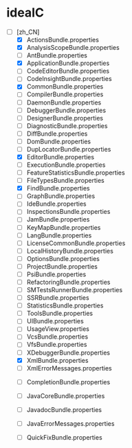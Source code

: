 # ideaIC

- [ ] [zh_CN]
    - [X] ActionsBundle.properties
    - [X] AnalysisScopeBundle.properties
    - [ ] AntBundle.properties
    - [X] ApplicationBundle.properties
    - [ ] CodeEditorBundle.properties
    - [ ] CodeInsightBundle.properties
    - [X] CommonBundle.properties
    - [ ] CompilerBundle.properties
    - [ ] DaemonBundle.properties
    - [ ] DebuggerBundle.properties
    - [ ] DesignerBundle.properties
    - [ ] DiagnosticBundle.properties
    - [ ] DiffBundle.properties
    - [ ] DomBundle.properties
    - [ ] DupLocatorBundle.properties
    - [X] EditorBundle.properties
    - [ ] ExecutionBundle.properties
    - [ ] FeatureStatisticsBundle.properties
    - [ ] FileTypesBundle.properties
    - [X] FindBundle.properties
    - [ ] GraphBundle.properties
    - [ ] IdeBundle.properties
    - [ ] InspectionsBundle.properties
    - [ ] JamBundle.properties
    - [ ] KeyMapBundle.properties
    - [ ] LangBundle.properties
    - [ ] LicenseCommonBundle.properties
    - [ ] LocalHistoryBundle.properties
    - [ ] OptionsBundle.properties
    - [ ] ProjectBundle.properties
    - [ ] PsiBundle.properties
    - [ ] RefactoringBundle.properties
    - [ ] SMTestsRunnerBundle.properties
    - [ ] SSRBundle.properties
    - [ ] StatisticsBundle.properties
    - [ ] ToolsBundle.properties
    - [ ] UIBundle.properties
    - [ ] UsageView.properties
    - [ ] VcsBundle.properties
    - [ ] VfsBundle.properties
    - [ ] XDebuggerBundle.properties
    - [X] XmlBundle.properties
    - [ ] XmlErrorMessages.properties
    * [ ] CompletionBundle.properties
    * [ ] JavaCoreBundle.properties
    * [ ] JavadocBundle.properties
    * [ ] JavaErrorMessages.properties
    * [ ] QuickFixBundle.properties

